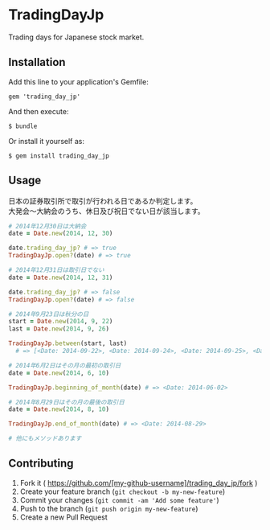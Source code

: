 # TradingDayJp

Trading days for Japanese stock market.

## Installation

Add this line to your application's Gemfile:

    gem 'trading_day_jp'


And then execute:

    $ bundle

Or install it yourself as:

    $ gem install trading_day_jp

## Usage

日本の証券取引所で取引が行われる日であるか判定します。<br>
大発会〜大納会のうち、休日及び祝日でない日が該当します。

``` ruby
# 2014年12月30日は大納会
date = Date.new(2014, 12, 30)

date.trading_day_jp? # => true
TradingDayJp.open?(date) # => true

# 2014年12月31日は取引日でない
date = Date.new(2014, 12, 31)

date.trading_day_jp? # => false
TradingDayJp.open?(date) # => false

# 2014年9月23日は秋分の日
start = Date.new(2014, 9, 22)
last = Date.new(2014, 9, 26)

TradingDayJp.between(start, last)
  # => [<Date: 2014-09-22>, <Date: 2014-09-24>, <Date: 2014-09-25>, <Date: 2014-09-26>]

# 2014年6月2日はその月の最初の取引日
date = Date.new(2014, 6, 10)

TradingDayJp.beginning_of_month(date) # => <Date: 2014-06-02>

# 2014年8月29日はその月の最後の取引日
date = Date.new(2014, 8, 10)

TradingDayJp.end_of_month(date) # => <Date: 2014-08-29>

# 他にもメソッドあります
```

## Contributing

1. Fork it ( https://github.com/[my-github-username]/trading_day_jp/fork )
2. Create your feature branch (`git checkout -b my-new-feature`)
3. Commit your changes (`git commit -am 'Add some feature'`)
4. Push to the branch (`git push origin my-new-feature`)
5. Create a new Pull Request
